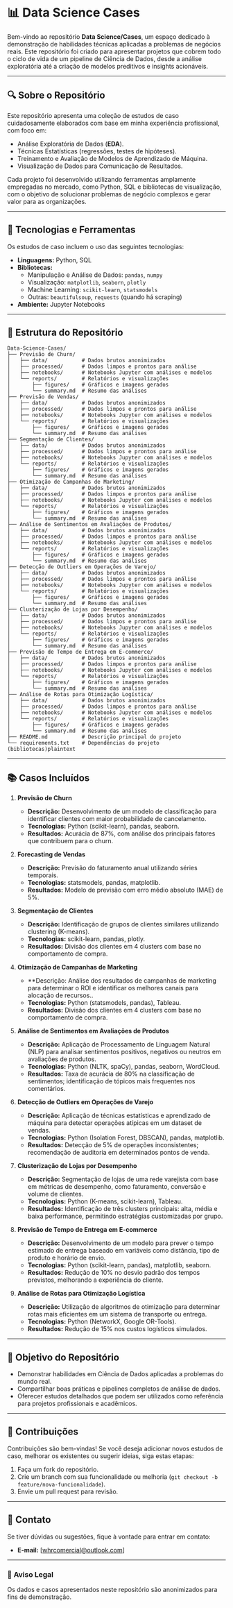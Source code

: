 # 📊 **Data Science Cases**  

Bem-vindo ao repositório **Data Science/Cases**, um espaço dedicado à demonstração de habilidades técnicas aplicadas a problemas de negócios reais. Este repositório foi criado para apresentar projetos que cobrem todo o ciclo de vida de um pipeline de Ciência de Dados, desde a análise exploratória até a criação de modelos preditivos e insights acionáveis.  

---

## 🔍 **Sobre o Repositório**  

Este repositório apresenta uma coleção de estudos de caso cuidadosamente elaborados com base em minha experiência profissional, com foco em:  
- Análise Exploratória de Dados (**EDA**).  
- Técnicas Estatísticas (regressões, testes de hipóteses).  
- Treinamento e Avaliação de Modelos de Aprendizado de Máquina.  
- Visualização de Dados para Comunicação de Resultados.  

Cada projeto foi desenvolvido utilizando ferramentas amplamente empregadas no mercado, como Python, SQL e bibliotecas de visualização, com o objetivo de solucionar problemas de negócio complexos e gerar valor para as organizações.  

---

## 🚀 **Tecnologias e Ferramentas**  

Os estudos de caso incluem o uso das seguintes tecnologias:  
- **Linguagens:** Python, SQL  
- **Bibliotecas:**  
  - Manipulação e Análise de Dados: `pandas`, `numpy`  
  - Visualização: `matplotlib`, `seaborn`, `plotly`  
  - Machine Learning: `scikit-learn`, `statsmodels`  
  - Outras: `beautifulsoup`, `requests` (quando há scraping)  
- **Ambiente:** Jupyter Notebooks  

---

## 📂 **Estrutura do Repositório**  
```plaintext
Data-Science-Cases/
├── Previsão de Churn/  
│   ├── data/           # Dados brutos anonimizados
│   ├── processed/      # Dados limpos e prontos para análise
│   ├── notebooks/      # Notebooks Jupyter com análises e modelos
│   └── reports/        # Relatórios e visualizações
│       ├── figures/    # Gráficos e imagens gerados
│       └── summary.md  # Resumo das análises
├── Previsão de Vendas/  
│   ├── data/           # Dados brutos anonimizados
│   ├── processed/      # Dados limpos e prontos para análise
│   ├── notebooks/      # Notebooks Jupyter com análises e modelos
│   └── reports/        # Relatórios e visualizações
│       ├── figures/    # Gráficos e imagens gerados
│       └── summary.md  # Resumo das análises
├── Segmentação de Clientes/  
│   ├── data/           # Dados brutos anonimizados
│   ├── processed/      # Dados limpos e prontos para análise
│   ├── notebooks/      # Notebooks Jupyter com análises e modelos
│   └── reports/        # Relatórios e visualizações
│       ├── figures/    # Gráficos e imagens gerados
│       └── summary.md  # Resumo das análises
├── Otimização de Campanhas de Marketing/  
│   ├── data/           # Dados brutos anonimizados
│   ├── processed/      # Dados limpos e prontos para análise
│   ├── notebooks/      # Notebooks Jupyter com análises e modelos
│   └── reports/        # Relatórios e visualizações
│       ├── figures/    # Gráficos e imagens gerados
│       └── summary.md  # Resumo das análises
├── Análise de Sentimentos em Avaliações de Produtos/  
│   ├── data/           # Dados brutos anonimizados
│   ├── processed/      # Dados limpos e prontos para análise
│   ├── notebooks/      # Notebooks Jupyter com análises e modelos
│   └── reports/        # Relatórios e visualizações
│       ├── figures/    # Gráficos e imagens gerados
│       └── summary.md  # Resumo das análises
├── Detecção de Outliers em Operações de Varejo/  
│   ├── data/           # Dados brutos anonimizados
│   ├── processed/      # Dados limpos e prontos para análise
│   ├── notebooks/      # Notebooks Jupyter com análises e modelos
│   └── reports/        # Relatórios e visualizações
│       ├── figures/    # Gráficos e imagens gerados
│       └── summary.md  # Resumo das análises
├── Clusterização de Lojas por Desempenho/  
│   ├── data/           # Dados brutos anonimizados
│   ├── processed/      # Dados limpos e prontos para análise
│   ├── notebooks/      # Notebooks Jupyter com análises e modelos
│   └── reports/        # Relatórios e visualizações
│       ├── figures/    # Gráficos e imagens gerados
│       └── summary.md  # Resumo das análises
├── Previsão de Tempo de Entrega em E-commerce/  
│   ├── data/           # Dados brutos anonimizados
│   ├── processed/      # Dados limpos e prontos para análise
│   ├── notebooks/      # Notebooks Jupyter com análises e modelos
│   └── reports/        # Relatórios e visualizações
│       ├── figures/    # Gráficos e imagens gerados
│       └── summary.md  # Resumo das análises
├── Análise de Rotas para Otimização Logística/  
│   ├── data/           # Dados brutos anonimizados
│   ├── processed/      # Dados limpos e prontos para análise
│   ├── notebooks/      # Notebooks Jupyter com análises e modelos
│   └── reports/        # Relatórios e visualizações
│       ├── figures/    # Gráficos e imagens gerados
│       └── summary.md  # Resumo das análises
├── README.md           # Descrição principal do projeto
└── requirements.txt    # Dependências do projeto (bibliotecas)plaintext
```
---

## 📚 **Casos Incluídos**  

1. **Previsão de Churn**  
   - **Descrição:** Desenvolvimento de um modelo de classificação para identificar clientes com maior probabilidade de cancelamento.  
   - **Tecnologias:** Python (scikit-learn), pandas, seaborn.  
   - **Resultados:** Acurácia de 87%, com análise dos principais fatores que contribuem para o churn.  

2. **Forecasting de Vendas**  
   - **Descrição:** Previsão do faturamento anual utilizando séries temporais.  
   - **Tecnologias:** statsmodels, pandas, matplotlib.  
   - **Resultados:** Modelo de previsão com erro médio absoluto (MAE) de 5%.  

3. **Segmentação de Clientes**  
   - **Descrição:** Identificação de grupos de clientes similares utilizando clustering (K-means).  
   - **Tecnologias:** scikit-learn, pandas, plotly.  
   - **Resultados:** Divisão dos clientes em 4 clusters com base no comportamento de compra.
  
4. **Otimização de Campanhas de Marketing**  
   - **Descrição: Análise dos resultados de campanhas de marketing para determinar o ROI e identificar os melhores canais para alocação de recursos..  
   - **Tecnologias:** Python (statsmodels, pandas), Tableau.  
   - **Resultados:** Divisão dos clientes em 4 clusters com base no comportamento de compra.  

5. **Análise de Sentimentos em Avaliações de Produtos**  
   - **Descrição:** Aplicação de Processamento de Linguagem Natural (NLP) para analisar sentimentos positivos, negativos ou neutros em avaliações de produtos.  
   - **Tecnologias:** Python (NLTK, spaCy), pandas, seaborn, WordCloud.  
   - **Resultados:** Taxa de acurácia de 80% na classificação de sentimentos; identificação de tópicos mais frequentes nos comentários.

6. **Detecção de Outliers em Operações de Varejo**  
   - **Descrição:** Aplicação de técnicas estatísticas e aprendizado de máquina para detectar operações atípicas em um dataset de vendas.  
   - **Tecnologias:** Python (Isolation Forest, DBSCAN), pandas, matplotlib.  
   - **Resultados:** Detecção de 5% de operações inconsistentes; recomendação de auditoria em determinados pontos de venda.

7. **Clusterização de Lojas por Desempenho**  
   - **Descrição:** Segmentação de lojas de uma rede varejista com base em métricas de desempenho, como faturamento, conversão e volume de clientes.  
   - **Tecnologias:** Python (K-means, scikit-learn), Tableau.  
   - **Resultados:** Identificação de três clusters principais: alta, média e baixa performance, permitindo estratégias customizadas por grupo.  

8. **Previsão de Tempo de Entrega em E-commerce**  
   - **Descrição:** Desenvolvimento de um modelo para prever o tempo estimado de entrega baseado em variáveis como distância, tipo de produto e horário de envio.  
   - **Tecnologias:** Python (scikit-learn, pandas), matplotlib, seaborn.  
   - **Resultados:** Redução de 10% no desvio padrão dos tempos previstos, melhorando a experiência do cliente.

9. **Análise de Rotas para Otimização Logística**  
   - **Descrição:** Utilização de algoritmos de otimização para determinar rotas mais eficientes em um sistema de transporte ou entrega.  
   - **Tecnologias:** Python (NetworkX, Google OR-Tools).  
   - **Resultados:** Redução de 15% nos custos logísticos simulados.
             
---

## 🎯 **Objetivo do Repositório**  

- Demonstrar habilidades em Ciência de Dados aplicadas a problemas do mundo real.  
- Compartilhar boas práticas e pipelines completos de análise de dados.  
- Oferecer estudos detalhados que podem ser utilizados como referência para projetos profissionais e acadêmicos.  

---

## 🤝 **Contribuições**  

Contribuições são bem-vindas! Se você deseja adicionar novos estudos de caso, melhorar os existentes ou sugerir ideias, siga estas etapas:  
1. Faça um fork do repositório.  
2. Crie um branch com sua funcionalidade ou melhoria (`git checkout -b feature/nova-funcionalidade`).  
3. Envie um pull request para revisão.  

---

## 📧 **Contato**  

Se tiver dúvidas ou sugestões, fique à vontade para entrar em contato:  
- **E-mail:** [whrcomercial@outlook.com] 

---

### 🚨 **Aviso Legal**  
Os dados e casos apresentados neste repositório são anonimizados para fins de demonstração.  
